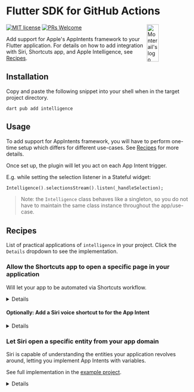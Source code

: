 # Flutter SDK for GitHub Actions

[![MIT license](https://img.shields.io/badge/license-MIT-blue.svg)](./LICENSE)
[![PRs Welcome](https://img.shields.io/badge/PRs-welcome-brightgreen.svg)](.)
<img src="https://raw.githubusercontent.com/monterail/intelligence/main/doc/assets/monterail_logo.svg" alt="Monterail's logo" width="25%" height="100" align="right"/>

Add support for Apple's AppIntents framework to your Flutter application. For details on how to add integration with Siri, Shortcuts app, and Apple Intelligence, see [Recipes](#recipes).

## Installation

Copy and paste the following snippet into your shell when in the target project directory.

```shell
dart pub add intelligence
```

## Usage

To add support for AppIntents framework, you will have to perform one-time setup which differs for different use-cases. See [Recipes](#recipes) for more details.

Once set up, the plugin will let you act on each App Intent trigger.

E.g. while setting the selection listener in a Stateful widget:

```dart
Intelligence().selectionsStream().listen(_handleSelection);
```

> Note: the `Intelligence` class behaves like a singleton, so you do not have to maintain the same class instance throughout the app/use-case.

## Recipes

List of practical applications of `intelligence` in your project. Click the `Details` dropdown to see the implementation.

### Allow the Shortcuts app to open a specific page in your application

Will let your app to be automated via Shortcuts workflow.

<details>

- Open the iOS project in Xcode

<img src="https://raw.githubusercontent.com/monterail/intelligence/main/doc/assets/recipe1/open_in_xcode.jpg" alt="Open in Xcode" width="60%" />

- Add a new Swift file and paste:

```swift
import AppIntents
import intelligence

struct OpenHeartIntent: AppIntent {
  static var title: LocalizedStringResource = "Draw a Heart"
  static var openAppWhenRun: Bool = true
  
  @MainActor
  func perform() async throws -> some IntentResult {
    IntelligencePlugin.notifier.push("heart")
    return .result()
  }
}
```

Switch out the struct's name, title, and the `.push`ed value to ones that match your use-case.

Once added, your App Intent will show up in the Shortcuts app:

<img src="https://raw.githubusercontent.com/monterail/intelligence/main/doc/assets/recipe1/draw_intent.jpeg" alt="Example of a Shortcuts app workflow including an automation step declared in this guide" width="60%" />

</details>

#### Optionally: Add a Siri voice shortcut to for the App Intent

<details>

To trigger the App Intent declared above by speaking a specific phrase to Siri, append:

```swift
struct OpenHeartShortcuts: AppShortcutsProvider {
  static var appShortcuts: [AppShortcut] {
    AppShortcut(
      intent: ExampleAppIntent(),
      phrases: [
        "Draw my favorite shape in \(.applicationName)"
      ]
    )
  }
}
```

Once deployed to the device, Siri can understand the trigger phrase and run the App Intent declared above:

<img src="https://raw.githubusercontent.com/monterail/intelligence/main/doc/assets/recipe1/siri_command.jpeg" alt="Siri's response to a query 'What can Intelligence do?' including defined phrase to run the App Intent declared in this guide" width="60%" />

</details>

### Let Siri open a specific entity from your app domain

Siri is capable of understanding the entities your application revolves around, letting you implement App Intents with variables.

See full implementation in the [example project](./example/).

<details>

- Define an `AppEntity`. It should contain a unique identifier and a text representation fields, as follows:

```swift
import CoreSpotlight
import AppIntents

struct RepresentableEntity: AppEntity {
  static var defaultQuery: RepresentableQuery = RepresentableQuery()
  static var typeDisplayRepresentation = TypeDisplayRepresentation(name: "Shape")
  
  var displayRepresentation: DisplayRepresentation {
    DisplayRepresentation(stringLiteral: representation)
  }
  
  let id: String
  let representation: String
}

extension RepresentableEntity: IndexedEntity {
  var attributeSet: CSSearchableItemAttributeSet {
    let attributes = CSSearchableItemAttributeSet()
    attributes.displayName = self.representation
    return attributes
  }
}
```

- Create a matching `EntityQuery`, like so:

```swift
import AppIntents
import intelligence

struct RepresentableQuery: EntityQuery {
  func entities(for identifiers: [String]) async throws -> [RepresentableEntity] {
    return IntelligencePlugin.storage.get(for: identifiers).map() { item in
      return RepresentableEntity(
        id: item.id,
        representation: item.representation
      )
    }
  }
  
  func suggestedEntities() async throws -> [RepresentableEntity] {
    return IntelligencePlugin.storage.get().map() { item in
      return RepresentableEntity(
        id: item.id,
        representation: item.representation
      )
    }
  }
}

extension RepresentableQuery: EnumerableEntityQuery {
  func allEntities() async throws -> [RepresentableEntity] {
    return IntelligencePlugin.storage.get().map() { item in
      return RepresentableEntity(
        id: item.id,
        representation: item.representation
      )
    }
  }
}
```

- Create an `AppIntent` using the entity as a parameter.

```swift
import AppIntents
import intelligence

struct ExampleAppIntent: AppIntent {
  static var title: LocalizedStringResource = "Draw shape"
  static var openAppWhenRun: Bool = true
    
  @Parameter(title: "Shape")
  var target: RepresentableEntity
  
  @MainActor
  func perform() async throws -> some IntentResult {
    IntelligencePlugin.notifier.push(target.id)
    return .result()
  }
  
  static var parameterSummary: some ParameterSummary {
    Summary("Draw \(\.$target)")
  }
}


struct AppShortcuts: AppShortcutsProvider {
  static var appShortcuts: [AppShortcut] {
    AppShortcut(
      intent: ExampleAppIntent(),
      phrases: [
        "Draw a \(\.$target) in \(.applicationName)"
      ]
    )
  }
}

```

- In your `AppDelegate` file, add the following code to the `didFinishLaunchingWithOptions` method:

```swift
  IntelligencePlugin.storage.attachListener {
    AppShortcuts.updateAppShortcutParameters()
  }
  if #available(iOS 18.0, *) {
    IntelligencePlugin.spotlightCore.attachEntityMapper() { item in
      return RepresentableEntity(
        id: item.id,
        representation: item.representation
      )
    }
  }
```

- In your Dart code, use the `.populate` method to let the operating system know about the entities available in your app:

```dart
await IntelligencePlugin().populate(const [
  Representable(representation: 'Heart', id: 'heart'),
  Representable(representation: 'Circle', id: 'circle'),
  Representable(representation: 'Rectangle', id: 'rectangle'),
  Representable(representation: 'Triangle', id: 'triangle'),
]);
```

> Note: each call to `.populate` overwrites previous entities. Call `.populate([])` once the entities are not accessible anymore, e.g. after a logout.

Result:

<img src="https://raw.githubusercontent.com/monterail/intelligence/main/doc/assets/recipe2/query_siri.jpg" alt="Siri's 'Draw a circle in Intelligence' query visualisation" width="45%" align="left" />
<img src="https://raw.githubusercontent.com/monterail/intelligence/main/doc/assets/recipe2/query_result.jpg" alt="Siri's action of opening the defined App Entity with the 'circle' entity as a parameter" width="45%" align="left" />

</details>
